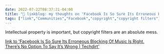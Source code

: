 ```yaml
---
date: 2022-07-22T08:37:21-04:00
title: "🔗 linkblog: my thoughts on 'Facebook Is So Sure Its Erroneous Blocking Of Music Is Right, There’s No Option To Say It’s Wrong | Techdirt'"
tags: ["link","Communities","Facebook","copyright","copyright filters"]
---
```

Intellectual property is important, but copyright filters are an absolute mess.
 

[link to 'Facebook Is So Sure Its Erroneous Blocking Of Music Is Right, There’s No Option To Say It’s Wrong | Techdirt'](https://www.techdirt.com/2022/07/21/facebook-is-so-sure-its-erroneous-blocking-of-music-is-right-theres-no-option-to-say-its-wrong/)
